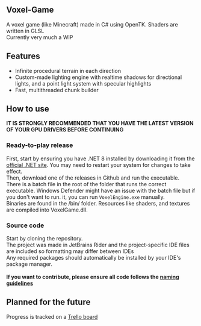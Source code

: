 Voxel-Game
---

A voxel game (like Minecraft) made in C# using OpenTK. Shaders are written in GLSL<br>
Currently very much a WIP

Features
---

- Infinite procedural terrain in each direction
- Custom-made lighting engine with realtime shadows for directional lights, and a point light system with specular highlights
- Fast, multithreaded chunk builder

How to use
---

**IT IS STRONGLY RECOMMENDED THAT YOU HAVE THE LATEST VERSION OF YOUR GPU DRIVERS BEFORE CONTINUING**

### Ready-to-play release
First, start by ensuring you have .NET 8 installed by downloading it from the [official .NET site](https://dotnet.microsoft.com/en-us/download/dotnet/8.0). You may need to restart your system for changes to take effect.<br>
Then, download one of the releases in Github and run the executable.<br>
There is a batch file in the root of the folder that runs the correct executable. Windows Defender might have an issue with the batch file but if you don't want to run. it, you can run `VoxelEngine.exe` manually.<br>Binaries are found in the /bin/ folder. Resources like shaders, and textures are compiled into VoxelGame.dll.

### Source code
Start by cloning the repository.<br>
The project was made in JetBrains Rider and the project-specific IDE files are included so formatting may differ between IDEs<br>
Any required packages should automatically be installed by your IDE's package manager.
<br><br>
**If you want to contribute, please ensure all code follows the [naming guidelines](https://github.com/timurinal/Voxel-Game/blob/main/VoxelGame/README.md)**

Planned for the future
---

Progress is tracked on a [Trello board](https://trello.com/b/lt8gN72f)

